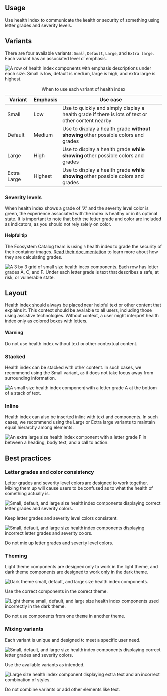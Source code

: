 <style>
  .list-flat {
    margin: 0;
    padding: 0;
    list-style: none;
  }
  rh-table caption {
    font-weight: var(--rh-font-weight-body-text-regular, 400);
    font-size: var(--rh-font-size-code-sm, 0.875rem);
  }
</style>

## Usage

Use health index to communicate the health or security of something using letter grades and severity levels.

## Variants

There are four available variants: `Small`, `Default`, `Large`, and `Extra large`. Each variant has an associated level of emphasis.


<uxdot-example width-adjustment="752px">
  <img src="{{ '../guidelines-variants.svg' | url }}" alt="A row of health index components with emphasis descriptions under each size. Small is low, default is medium, large is high, and extra large is highest.">
</uxdot-example>

<rh-table>
  <table>
    <caption>When to use each variant of health index</caption>
    <thead>
      <tr>
        <th scope="col" data-label="Variant">Variant</th>
        <th scope="col" data-label="Emphasis">Emphasis</th>
        <th scope="col" data-label="Use case">Use case</th>
      </tr>
    </thead>
    <tbody>
      <tr>
        <td data-label="Variant">Small</td>
        <td data-label="Emphasis">Low</td>
        <td data-label="Use case">Use to quickly and simply display a health grade if there is lots of text or other content nearby</td>
      </tr>
      <tr>
        <td data-label="Variant">Default</td>
        <td data-label="Emphasis">Medium</td>
        <td data-label="Use case">Use to display a health grade <strong>without showing</strong> other possible colors and grades</td>
      </tr>
      <tr>
        <td data-label="Variant">Large</td>
        <td data-label="Emphasis">High</td>
        <td data-label="Use case">Use to display a health grade <strong>while showing</strong> other possible colors and grades</td>
      </tr>
      <tr>
        <td data-label="Variant">Extra Large</td>
        <td data-label="Emphasis">Highest</td>
        <td data-label="Use case">Use to display a health grade <strong>while showing</strong> other possible colors and grades</td>
      </tr>
    </tbody>
  </table>
</rh-table>


### Severity levels

When health index shows a grade of “A” and the severity level color is green, the experience associated with the index is healthy or in its optimal state. It is important to note that both the letter grade and color are included as indicators, as you should not rely solely on color.

<rh-alert state="info">
  <h4 slot="header">Helpful tip</h4>
  <p>The Ecosystem Catalog team is using a health index to grade the security of their container images. <a href="https://catalog.redhat.com/software/containers/openshift3/ose-pod/57ea8d029c624c035f96f424?architecture=amd64&image=630e82fc80cc9b32912f31e7&container-tabs=security">Read their documentation</a> to learn more about how they are calculating grades.</p>
</rh-alert>


<uxdot-example width-adjustment="640px">
  <img src="{{ '../guidelines-severity-levels.svg' | url }}" alt="A 3 by 3 grid of small size health index components. Each row has letter grades A, C, and F. Under each letter grade is text that describes a safe, at risk, or vulnerable state.">
</uxdot-example>


## Layout

Health index should always be placed near helpful text or other content that explains it. This context should be available to all users, including those using assistive technologies. Without context, a user might interpret health index only as colored boxes with letters.

<rh-alert state="warning">
  <h4 slot="header">Warning</h4>
  <p>Do not use health index without text or other contextual content.</p>
</rh-alert>


### Stacked

Health index can be stacked with other content. In such cases, we recommend using the Small variant, as it does not take focus away from surrounding information.

<uxdot-example width-adjustment="120px">
  <img src="{{ '../guidelines-layout-stacked.svg' | url }}" alt="A small size health index component with a letter grade A at the bottom of a stack of text.">
</uxdot-example>


### Inline

Health index can also be inserted inline with text and components. In such cases, we recommend using the Large or Extra large variants to maintain equal hierarchy among elements.

<uxdot-example width-adjustment="752px">
  <img src="{{ '../guidelines-layout-inline.svg' | url }}" alt="An extra large size health index component with a letter grade F in between a heading, body text, and a call to action.">
</uxdot-example>


## Best practices

### Letter grades and color consistency

Letter grades and severity level colors are designed to work together. Mixing them up will cause users to be confused as to what the health of something actually is.

<div class="grid sm-two-columns">
  <uxdot-best-practice variant="do">
    <uxdot-example color-palette="lightest" width-adjustment="176px" slot="image">
      <img src="{{ '../guidelines-best-practice-1-do.svg' | url }}" alt="Small, default, and large size health index components displaying correct letter grades and severity colors.">
    </uxdot-example>
    <p>Keep letter grades and severity level colors consistent.</p>
  </uxdot-best-practice>

  <uxdot-best-practice variant="dont">
    <uxdot-example color-palette="lightest" width-adjustment="176px" slot="image">
      <img src="{{ '../guidelines-best-practice-1-dont.svg' | url }}" alt="Small, default, and large size health index components displaying incorrect letter grades and severity colors.">
    </uxdot-example>
    <p>Do not mix up letter grades and severity level colors.</p>
  </uxdot-best-practice>
</div>


### Theming

Light theme components are designed only to work in the light theme, and dark theme components are designed to work only in the dark theme.

<div class="grid sm-two-columns">
  <uxdot-best-practice variant="do">
    <uxdot-example color-palette="darkest" width-adjustment="176px" slot="image">
      <img src="{{ '../guidelines-best-practice-2-do.svg' | url }}" alt="Dark theme small, default, and large size health index components.">
    </uxdot-example>
    <p>Use the correct components in the correct theme.</p>
  </uxdot-best-practice>

  <uxdot-best-practice variant="dont">
    <uxdot-example color-palette="darkest" width-adjustment="176px" slot="image">
      <img src="{{ '../guidelines-best-practice-2-dont.svg' | url }}" alt="Light theme small, default, and large size health index components used incorrectly in the dark theme.">
    </uxdot-example>
    <p>Do not use components from one theme in another theme.</p>
  </uxdot-best-practice>
</div>


### Mixing variants

Each variant is unique and designed to meet a specific user need.

<div class="grid sm-two-columns">
  <uxdot-best-practice variant="do">
    <uxdot-example color-palette="lightest" width-adjustment="176px" slot="image">
      <img src="{{ '../guidelines-best-practice-3-do.svg' | url }}" alt="Small, default, and large size health index components displaying correct letter grades and severity colors.">
    </uxdot-example>
    <p>Use the available variants as intended.</p>
  </uxdot-best-practice>

  <uxdot-best-practice variant="dont">
    <uxdot-example color-palette="lightest" width-adjustment="278px" slot="image">
      <img src="{{ '../guidelines-best-practice-3-dont.svg' | url }}" alt="Large size health index component displaying extra text and an incorrect combination of styles.">
    </uxdot-example>
    <p>Do not combine variants or add other elements like text.</p>
  </uxdot-best-practice>
</div>
